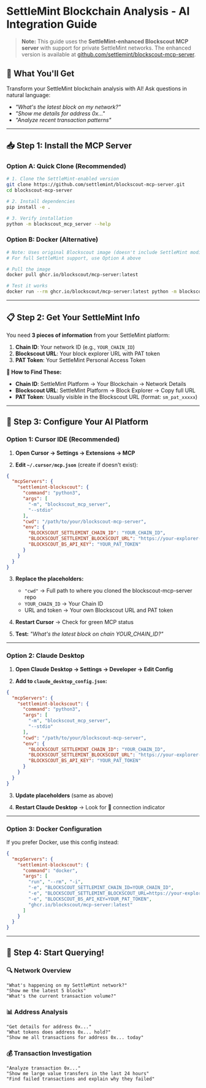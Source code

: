 # SettleMint Blockchain Analysis - AI Integration Guide

> **Note:** This guide uses the **SettleMint-enhanced Blockscout MCP server** with support for private SettleMint networks. The enhanced version is available at [github.com/settlemint/blockscout-mcp-server](https://github.com/settlemint/blockscout-mcp-server).

## 🎯 What You'll Get
Transform your SettleMint blockchain analysis with AI! Ask questions in natural language:
- *"What's the latest block on my network?"*
- *"Show me details for address 0x..."*
- *"Analyze recent transaction patterns"*

---

## 📥 Step 1: Install the MCP Server

### **Option A: Quick Clone (Recommended)**
```bash
# 1. Clone the SettleMint-enabled version
git clone https://github.com/settlemint/blockscout-mcp-server.git
cd blockscout-mcp-server

# 2. Install dependencies
pip install -e .

# 3. Verify installation
python -m blockscout_mcp_server --help
```

### **Option B: Docker (Alternative)**
```bash
# Note: Uses original Blockscout image (doesn't include SettleMint modifications)
# For full SettleMint support, use Option A above

# Pull the image
docker pull ghcr.io/blockscout/mcp-server:latest

# Test it works
docker run --rm ghcr.io/blockscout/mcp-server:latest python -m blockscout_mcp_server --help
```

---

## 📋 Step 2: Get Your SettleMint Info

You need **3 pieces of information** from your SettleMint platform:

1. **Chain ID**: Your network ID (e.g., `YOUR_CHAIN_ID`)
2. **Blockscout URL**: Your block explorer URL with PAT token  
3. **PAT Token**: Your SettleMint Personal Access Token

**📍 How to Find These:**
- **Chain ID**: SettleMint Platform → Your Blockchain → Network Details
- **Blockscout URL**: SettleMint Platform → Block Explorer → Copy full URL
- **PAT Token**: Usually visible in the Blockscout URL (format: `sm_pat_xxxxx`)

---

## 🚀 Step 3: Configure Your AI Platform

### **Option 1: Cursor IDE (Recommended)**

1. **Open Cursor → Settings → Extensions → MCP**

2. **Edit `~/.cursor/mcp.json`** (create if doesn't exist):
```json
{
  "mcpServers": {
    "settlemint-blockscout": {
      "command": "python3",
      "args": [
        "-m", "blockscout_mcp_server",
        "--stdio"
      ],
      "cwd": "/path/to/your/blockscout-mcp-server",
      "env": {
        "BLOCKSCOUT_SETTLEMINT_CHAIN_ID": "YOUR_CHAIN_ID",
        "BLOCKSCOUT_SETTLEMINT_BLOCKSCOUT_URL": "https://your-explorer-url.settlemint.com/YOUR_PAT_TOKEN",
        "BLOCKSCOUT_BS_API_KEY": "YOUR_PAT_TOKEN"
      }
    }
  }
}
```

3. **Replace the placeholders:**
   - `"cwd"` → Full path to where you cloned the blockscout-mcp-server repo
   - `YOUR_CHAIN_ID` → Your Chain ID
   - URL and token → Your own Blockscout URL and PAT token

4. **Restart Cursor** → Check for green MCP status

5. **Test:** *"What's the latest block on chain YOUR_CHAIN_ID?"*

---

### **Option 2: Claude Desktop**

1. **Open Claude Desktop → Settings → Developer → Edit Config**

2. **Add to `claude_desktop_config.json`:**
```json
{
  "mcpServers": {
    "settlemint-blockscout": {
      "command": "python3",
      "args": [
        "-m", "blockscout_mcp_server",
        "--stdio"
      ],
      "cwd": "/path/to/your/blockscout-mcp-server",
      "env": {
        "BLOCKSCOUT_SETTLEMINT_CHAIN_ID": "YOUR_CHAIN_ID",
        "BLOCKSCOUT_SETTLEMINT_BLOCKSCOUT_URL": "https://your-explorer-url.settlemint.com/YOUR_PAT_TOKEN",
        "BLOCKSCOUT_BS_API_KEY": "YOUR_PAT_TOKEN"
      }
    }
  }
}
```

3. **Update placeholders** (same as above)

4. **Restart Claude Desktop** → Look for 🔌 connection indicator

---

### **Option 3: Docker Configuration**
If you prefer Docker, use this config instead:
```json
{
  "mcpServers": {
    "settlemint-blockscout": {
      "command": "docker",
      "args": [
        "run", "--rm", "-i",
        "-e", "BLOCKSCOUT_SETTLEMINT_CHAIN_ID=YOUR_CHAIN_ID",
        "-e", "BLOCKSCOUT_SETTLEMINT_BLOCKSCOUT_URL=https://your-explorer-url.settlemint.com/YOUR_PAT_TOKEN",
        "-e", "BLOCKSCOUT_BS_API_KEY=YOUR_PAT_TOKEN",
        "ghcr.io/blockscout/mcp-server:latest"
      ]
    }
  }
}
```

---

## 🧪 Step 4: Start Querying!

### **🔍 Network Overview**
```
"What's happening on my SettleMint network?"
"Show me the latest 5 blocks"
"What's the current transaction volume?"
```

### **📊 Address Analysis**
```
"Get details for address 0x..."
"What tokens does address 0x... hold?"
"Show me all transactions for address 0x... today"
```

### **💰 Transaction Investigation**
```
"Analyze transaction 0x..."
"Show me large value transfers in the last 24 hours"
"Find failed transactions and explain why they failed"
```